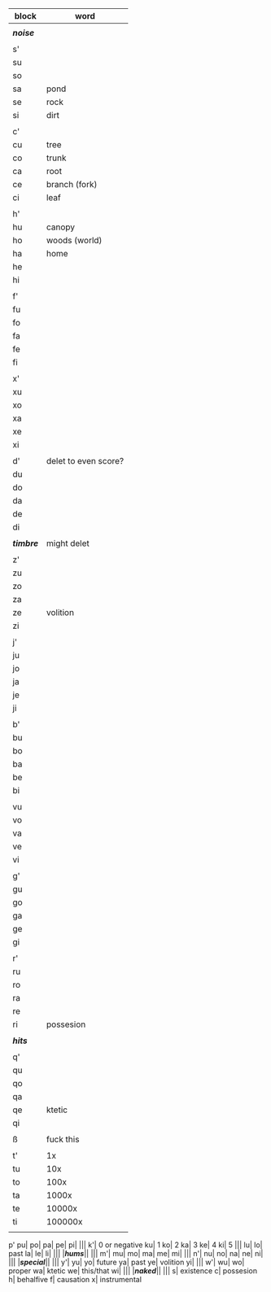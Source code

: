 block|word
|-|-|
|||
|***noise***||
|||
s'| 
su|
so|
sa| pond
se| rock
si| dirt
|||
c'|
cu| tree
co| trunk
ca| root
ce| branch (fork)
ci| leaf
|||
h'|
hu| canopy
ho| woods (world)
ha| home
he| 
hi|
|||
f'|
fu|
fo|
fa|
fe|
fi| 
|||
x'|
xu|
xo|
xa|
xe|
xi|
|||
d'| delet to even score?
du|
do|
da|
de|
di|
|||
|***timbre***|might delet|
|||
z'|
zu|
zo|
za|
ze| volition
zi|
|||
j'|
ju|
jo|
ja|
je|
ji|
|||
b'|
bu|
bo|
ba|
be|
bi|
|||
vu|
vo|
va|
ve|
vi|
|||
g'|
gu|
go|
ga|
ge|
gi|
|||
r'|
ru|
ro|
ra|
re|
ri| possesion
|||
|***hits***||
|||
q'|
qu|
qo|
qa|
qe| ktetic
qi|
|||
ß|fuck this
|||
t'| 1x 
tu| 10x
to| 100x
ta| 1000x
te| 10000x
ti| 100000x
|||
p'
pu|
po|
pa|
pe|
pi|
|||
k'| 0 or negative
ku| 1
ko| 2
ka| 3
ke| 4
ki| 5
|||
lu|
lo| past
la|
le|
li|
|||
|***hums***||
|||
m'| 
mu| 
mo|
ma|
me|
mi|
|||
n'|
nu|
no|
na|
ne|
ni|
|||
|***special***||
|||
y'|
yu| 
yo| future
ya| past
ye| volition
yi| 
|||
w'| 
wu| 
wo| proper
wa| ktetic
we| this/that
wi| 
|||
|***naked***||
|||
s| existence
c| possesion
h| behalfive
f| causation
x| instrumental
